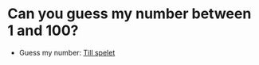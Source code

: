 Can you guess my number between 1 and 100?
================================================

* Guess my number: [Till spelet](gissa/get)
